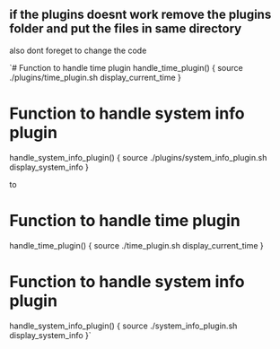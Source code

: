 ## if the plugins doesnt work remove the plugins folder and put the files in same directory

also dont foreget to change the code 

`# Function to handle time plugin
handle_time_plugin() {
    source ./plugins/time_plugin.sh
    display_current_time
}

# Function to handle system info plugin
handle_system_info_plugin() {
    source ./plugins/system_info_plugin.sh
    display_system_info
}

to

# Function to handle time plugin
handle_time_plugin() {
    source ./time_plugin.sh
    display_current_time
}

# Function to handle system info plugin
handle_system_info_plugin() {
    source ./system_info_plugin.sh
    display_system_info
}`
